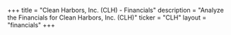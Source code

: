 +++
title = "Clean Harbors, Inc. (CLH) - Financials"
description = "Analyze the Financials for Clean Harbors, Inc. (CLH)"
ticker = "CLH"
layout = "financials"
+++

